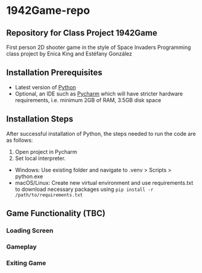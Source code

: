 # 1942Game-repo

## Repository for Class Project 1942Game
First person 2D shooter game in the style of Space Invaders
Programming class project by Enica King and Estéfany González

## Installation Prerequisites
* Latest version of [Python](https://www.python.org/downloads/)
* Optional, an IDE such as [Pycharm](https://www.jetbrains.com/pycharm/download/?section=windows) which will have stricter hardware requirements, i.e. minimum 2GB of RAM, 3.5GB disk space

## Installation Steps
After successful installation of Python, the steps needed to run the code are as follows:

1. Open project in Pycharm
2. Set local interpreter.
  * Windows: Use existing folder and navigate to .venv > Scripts > python.exe
  * macOS/Linux: Create new virtual environment and use requirements.txt to download necessary packages using `pip install -r /path/to/requirements.txt`

## Game Functionality (TBC)
### Loading Screen

### Gameplay

### Exiting Game
